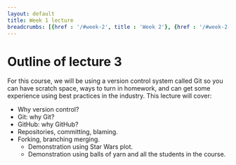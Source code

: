 ```yaml
---
layout: default
title: Week 1 lecture
breadcrumbs: [{href : '/#week-2', title : 'Week 2'}, {href : '/#week-2-day-2', title : 'Day 2'}]
---
```


Outline of lecture 3
====================

For this course, we will be using a version control system called Git so you can have scratch space, ways to turn in homework, and can get some experience using best practices in the industry. This lecture will cover:

 - Why version control?
 - Git: why Git?
 - GitHub: why GitHub?
 - Repositories, committing, blaming.
 - Forking, branching merging.
   - Demonstration using Star Wars plot.
   - Demonstration using balls of yarn and all the students in the course.